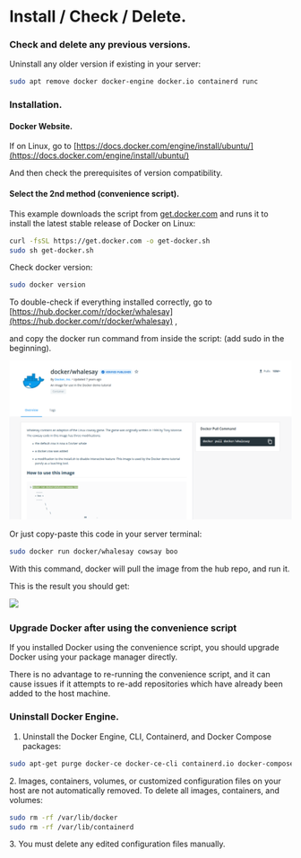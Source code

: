 # Install / Check / Delete.

### Check and delete any previous versions.

Uninstall any older version if existing in your server:

```bash
sudo apt remove docker docker-engine docker.io containerd runc 
```

### Installation.

#### Docker Website.

If on Linux, go to [https://docs.docker.com/engine/install/ubuntu/](https://docs.docker.com/engine/install/ubuntu/) &#x20;

And then check the prerequisites of version compatibility.

#### Select the 2nd method (convenience script).

This example downloads the script from [get.docker.com](https://get.docker.com/) and runs it to install the latest stable release of Docker on Linux:&#x20;

```bash
curl -fsSL https://get.docker.com -o get-docker.sh
sudo sh get-docker.sh 
```

Check docker version:

```bash
sudo docker version
```

To double-check if everything installed correctly, go to [https://hub.docker.com/r/docker/whalesay](https://hub.docker.com/r/docker/whalesay) , &#x20;

and copy the docker run command from inside the script:  (add sudo in the beginning).&#x20;

![](<../.gitbook/assets/GetImage (1).png>)

Or just copy-paste this code in your server terminal:

```bash
sudo docker run docker/whalesay cowsay boo 
```

With this command, docker will pull the image from the hub repo, and run it.

This is the result you should get:

![](../.gitbook/assets/GetImage\(1\).png)

### Upgrade Docker after using the convenience script

If you installed Docker using the convenience script, you should upgrade Docker using your package manager directly. &#x20;

There is no advantage to re-running the convenience script, and it can cause issues if it attempts to re-add repositories which have already been added to the host machine.&#x20;

### Uninstall Docker Engine.

1. Uninstall the Docker Engine, CLI, Containerd, and Docker Compose packages:

```bash
sudo apt-get purge docker-ce docker-ce-cli containerd.io docker-compose-plugin
```

2\. Images, containers, volumes, or customized configuration files on your host are not automatically removed. To delete all images, containers, and volumes:&#x20;

```bash
sudo rm -rf /var/lib/docker
sudo rm -rf /var/lib/containerd
```

3\. You must delete any edited configuration files manually.&#x20;
